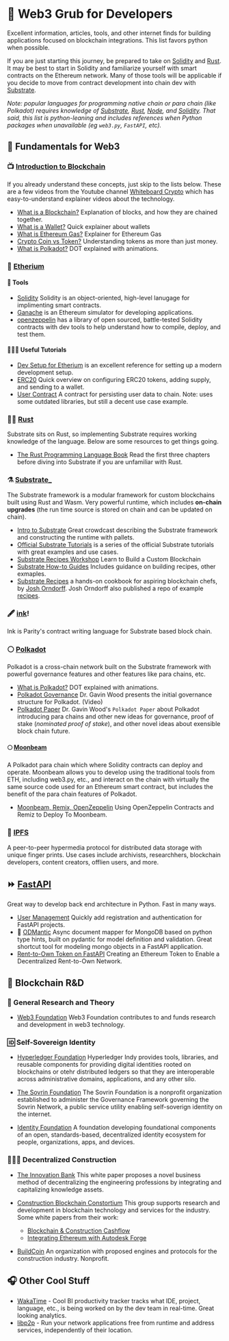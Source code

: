 # 🌮 Web3 Grub for Developers
Excellent information, articles, tools, and other internet finds for building applications focused on blockchain integrations. This list favors python when possible.

If you are just starting this journey, be prepared to take on [Solidity](https://docs.soliditylang.org/en/v0.8.11/) and [Rust](https://www.rust-lang.org/). It may be best to start in Solidity and familiarize yourself with smart contracts on the Ethereum network. Many of those tools will be applicable if you decide to move from contract development into chain dev with [Substrate](https://substrate.io/). 

*Note: popular languages for programming native chain or para chain (like Polkadot) requires knowledge of [Substrate](https://substrate.io/), [Rust](https://www.rust-lang.org/), [Node](https://nodejs.org/en/), and [Solidity](https://docs.soliditylang.org/en/v0.8.11/). That said, this list is python-leaning and includes references when Python packages when unavailable (eg `web3.py`, `FastAPI`, etc).*

## 👾 Fundamentals for Web3

### 📺 [Introduction to Blockchain](https://www.youtube.com/channel/UCsYYksPHiGqXHPoHI-fm5sg)
If you already understand these concepts, just skip to the lists below. These are a few videos from the Youtube channel [Whiteboard Crypto](https://www.youtube.com/channel/UCsYYksPHiGqXHPoHI-fm5sg) which has easy-to-understand explainer videos about the technology.
- [What is a Blockchain?](https://www.youtube.com/watch?v=kHybf1aC-jE) Explanation of blocks, and how they are chained together.
- [What is a Wallet?](https://www.youtube.com/watch?v=SQyg9pyJ1Ac) Quick explainer about wallets
- [What is Ethereum Gas?](https://www.youtube.com/watch?v=3ehaSqwUZ0s) Explainer for Ethereum Gas
- [Crypto Coin vs Token?](https://www.youtube.com/watch?v=422HORNUfkU) Understanding tokens as more than just money.
- [What is Polkadot?](https://www.youtube.com/watch?v=YlAdEQp6ekM&feature=youtu.be) DOT explained with animations.


### 💠 [Etherium](https://ethereum.org/en/)
#### 🧰 Tools
- [Solidity](https://docs.soliditylang.org/en/v0.8.11/) Solidity is an object-oriented, high-level lanugage for implimenting smart contracts.
- [Ganache](https://www.npmjs.com/package/ganache) is an Ethereum simulator for developing applications.
- [openzeppelin](https://openzeppelin.com/) has a library of open sourced, battle-tested Solidity contracts with dev tools to help understand how to compile, deploy, and test them.

#### 🧑🏻‍🏫 Useful Tutorials
- [Dev Setup for Etherium](https://levelup.gitconnected.com/dapps-development-for-python-developers-f52b32b54f28) is an excellent reference for setting up a modern development setup.
- [ERC20](https://www.youtube.com/watch?v=8rpir_ZSK1g) Quick overview on configuring ERC20 tokens, adding supply, and sending to a wallet.
- [User Contract](https://www.innoplexus.com/blog/how-to-develop-ethereum-contract-using-python-flask/) A contract for persisting user data to chain. Note: uses some outdated libraries, but still a decent use case example.


### 👩‍🏭 [Rust](https://www.rust-lang.org/)
Substrate sits on Rust, so implementing Substrate requires working knowledge of the language. Below are some resources to get things going.

- [The Rust Programming Language Book](https://doc.rust-lang.org/book/) Read the first three chapters before diving into Substrate if you are unfamiliar with Rust.

### ⚗️ [Substrate_](https://substrate.io/)
The Substrate framework is a modular framework for custom blockchains built using Rust and Wasm. Very powerful runtime, which includes **on-chain upgrades** (the run time source is stored on chain and can be updated on chain).

- [Intro to Substrate](https://www.youtube.com/watch?v=-6BBIr-DmI4) Great crowdcast describing the Substrate framework and constructing the runtime with pallets.
- [Official Substrate Tutorials](https://docs.substrate.io/tutorials/v3/) is a series of the official Substrate tutorials with great examples and use cases.
- [Substrate Recipes Workshop](https://www.youtube.com/watch?v=KVJIWxZSNHQ) Learn to Build a Custom Blockchain
- [Substrate How-to Guides](https://docs.substrate.io/how-to-guides/v3/) Includes guidance on building recipes, other exmaples.
- [Substrate Recipes](https://substrate.recipes/) a hands-on cookbook for aspiring blockchain chefs, by [Josh Orndorff](https://github.com/JoshOrndorff). Josh Orndorff also published a repo of example [recipes](https://github.com/JoshOrndorff/recipes).

### 🖋 [ink](https://github.com/paritytech/ink)!
Ink is Parity's contract writing language for Substrate based block chain.


### ⚪️ [Polkadot](https://www.polkadot.network)
Polkadot is a cross-chain network built on the Substrate framework with powerful governance features and other features like para chains, etc.

- [What is Polkadot?](https://www.youtube.com/watch?v=YlAdEQp6ekM&feature=youtu.be) DOT explained with animations.
- [Polkadot Governance](https://www.youtube.com/watch?v=VsZuDJMmVPY&t=24734s) Dr. Gavin Wood presents the initial governance structure for Polkadot. (Video)
- [Polkadot Paper](https://polkadot.network/PolkaDotPaper.pdf) Dr. Gavin Wood's `Polkadot Paper` about Polkadot introducing para chains and other new ideas for governance, proof of stake (*nominated proof of stake*), and other novel ideas about exensible block chain future.

#### 🌕 [Moonbeam](https://docs.moonbeam.network/)
A Polkadot para chain which where Solidity contracts can deploy and operate. Moonbeam allows you to develop using the traditional tools from ETH, including web3.py, etc., and interact on the chain with virtually the same source code used for an Ethereum smart contract, but includes the benefit of the para chain features of Polkadot.
- [Moonbeam, Remix, OpenZeppelin](https://docs.moonbeam.network/builders/interact/oz-remix/) Using OpenZeppelin Contracts and Remiz to Deploy To Moonbeam.

### 💽 [IPFS](https://ipfs.io/)
A peer-to-peer hypermedia protocol for distributed data storage with unique finger prints. Use cases include archivists, researchhers, blockchain developers, content creators, offlien users, and more.

## ⏩ [FastAPI](https://fastapi.tiangolo.com/)
Great way to develop back end architecture in Python. Fast in many ways.

- [User Management](https://github.com/fastapi-users/fastapi-users) Quickly add registration and authentication for FastAPI projects.
- 🌱 [ODMantic](https://art049.github.io/odmantic/) Async document mapper for MongoDB based on python type hints, built on pydantic for model definition and validation. Great shortcut tool for modeling mongo objects in a FastAPI application.
- [Rent-to-Own Token on FastAPI](https://towardsdatascience.com/creating-an-ethereum-token-to-enable-a-decentralized-rent-to-own-network-cc3786cf1142) Creating an Ethereum Token to Enable a Decentralized Rent-to-Own Network. 

## 🙌 Blockchain R&D
### 🔬 General Research and Theory
- [Web3 Foundation](https://web3.foundation/) 
Web3 Foundation contributes to and funds research and development in web3 technology.

### 🆔 Self-Sovereign Identity
- [Hyperledger Foundation](https://www.hyperledger.org/use/hyperledger-indy) Hyperledger Indy provides tools, libraries, and reusable components for providing digital identities rooted on blockchains or otehr distributed ledgers so that they are interoperable across administrative domains, applications, and any other silo.

- [The Sovrin Foundation](https://sovrin.org/) The Sovrin Foundation is a nonprofit organization established to administer the Governance Framework governing the Sovrin Network, a public service utility enabling self-soverign identity on the internet.

- [Identity Foundation](https://identity.foundation/) A foundation developing foundational components of an open, standards-based, decentralized identity ecosystem for people, organizations, apps, and devices.

### 👷🏾‍♂️ Decentralized Construction
- [The Innovation Bank](https://www.coengineers.com/wp-content/uploads/2021/04/R8_IMECE2020-23015.pdf) This white paper proposes a novel business method of decentralizing the engineering professions by integrating and capitalizing knowledge assets.

- [Construction Blockchain Constortium](https://www.linkedin.com/company/construction-blockchain/) This group supports research and development in blockchain technology and services for the industry. Some white papers from their work:
    - [Blockchain & Construction Cashflow](https://static1.squarespace.com/static/58b6047520099e545622d498/t/5fdb6089ad5a0604f7feaf5e/1608212649913/CBC2020-WP1_Cashflow.pdf) 
    - [Integrating Ethereum with Autodesk Forge](https://static1.squarespace.com/static/58b6047520099e545622d498/t/5ef5fbbfe2d6737ff9ecb2f0/1593179078269/CBC-CS1_AutodeskForge_PDF-Version.pdf)

- [BuildCoin](https://www.buildcoinfoundation.org/buildcoin-ecosystem/)
An organization with proposed engines and protocols for the construction industry. Nonprofit.

## 🎧 Other Cool Stuff
- [WakaTime](https://wakatime.com/) - Cool BI productivity tracker tracks what IDE, project, language, etc., is being worked on by the dev team in real-time. Great looking analytics.
- [libp2p](https://libp2p.io/) - Run your network applications free from runtime and address services, independently of their location.
